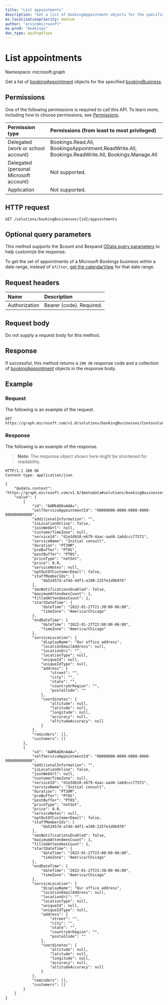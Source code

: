 ```yaml
---
title: "List appointments"
description: "Get a list of bookingAppointment objects for the specified bookingbusiness."
ms.localizationpriority: medium
author: "arvindmicrosoft"
ms.prod: "bookings"
doc_type: apiPageType
---
```


# List appointments

Namespace: microsoft.graph

Get a list of [bookingAppointment](../resources/bookingappointment.md) objects for the specified [bookingBusiness](../resources/bookingbusiness.md).
## Permissions
One of the following permissions is required to call this API. To learn more, including how to choose permissions, see [Permissions](/graph/permissions-reference).

|Permission type      | Permissions (from least to most privileged)              |
|:--------------------|:---------------------------------------------------------|
|Delegated (work or school account) |  Bookings.Read.All, BookingsAppointment.ReadWrite.All, Bookings.ReadWrite.All, Bookings.Manage.All   |
|Delegated (personal Microsoft account) | Not supported.   |
|Application | Not supported.  |

## HTTP request
<!-- { "blockType": "ignored" } -->
```http
GET /solutions/bookingBusinesses/{id}/appointments
```
## Optional query parameters
This method supports the $count and $expand [OData query parameters](/graph/query-parameters) to help customize the response.

To get the set of appointments of a Microsoft Bookings business within a date range, instead of `$filter`, [get the calendarView](bookingbusiness-list-calendarview.md) for that date range.

## Request headers
| Name      |Description|
|:----------|:----------|
| Authorization  | Bearer {code}. Required.|

## Request body
Do not supply a request body for this method.
## Response
If successful, this method returns a `200 OK` response code and a collection of [bookingAppointment](../resources/bookingappointment.md) objects in the response body.
## Example
### Request
The following is an example of the request.

<!-- {
  "blockType": "request"
}-->
```http
GET https://graph.microsoft.com/v1.0/solutions/bookingBusinesses/Contosolunchdelivery@contoso.onmicrosoft.com/appointments
```

### Response
The following is an example of the response. 

>**Note:** The response object shown here might be shortened for readability.
<!-- {
  "blockType": "response",
  "truncated": true,
  "@odata.type": "microsoft.graph.bookingAppointment",
  "isCollection": true
} -->
```http
HTTP/1.1 200 OK
Content-type: application/json

{
    "@odata.context": "https://graph.microsoft.com/v1.0/$metadata#solutions/bookingBusinesses('Contosolunchdelivery%40contoso.onmicrosoft.com')/appointments",
    "value": [
        {
            "id": "AAMkADKoAAA=",
            "selfServiceAppointmentId": "00000000-0000-0000-0000-000000000000",
            "additionalInformation": "",
            "isLocationOnline": false,
            "joinWebUrl": null,
            "customerTimeZone": null,
            "serviceId": "d1e3db10-e679-4aac-aad4-1a6dccc77371",
            "serviceName": "Initial consult",
            "duration": "PT30M",
            "preBuffer": "PT0S",
            "postBuffer": "PT0S",
            "priceType": "notSet",
            "price": 0.0,
            "serviceNotes": null,
            "optOutOfCustomerEmail": false,
            "staffMemberIds": [
                "da52457d-a74d-4df1-a190-225fe1d9b976"
            ],
            "smsNotificationsEnabled": false,
            "maximumAttendeesCount": 1,
            "filledAttendeesCount": 1,
            "startDateTime": {
                "dateTime": "2022-01-27T21:30:00-06:00",
                "timeZone": "America/Chicago"
            },
            "endDateTime": {
                "dateTime": "2022-01-27T22:00:00-06:00",
                "timeZone": "America/Chicago"
            },
            "serviceLocation": {
                "displayName": "Our office address",
                "locationEmailAddress": null,
                "locationUri": "",
                "locationType": null,
                "uniqueId": null,
                "uniqueIdType": null,
                "address": {
                    "street": "",
                    "city": "",
                    "state": "",
                    "countryOrRegion": "",
                    "postalCode": ""
                },
                "coordinates": {
                    "altitude": null,
                    "latitude": null,
                    "longitude": null,
                    "accuracy": null,
                    "altitudeAccuracy": null
                }
            },
            "reminders": [],
            "customers": []
        },
        {
            "id": "AAMkADKnAAA=",
            "selfServiceAppointmentId": "00000000-0000-0000-0000-000000000000",
            "additionalInformation": "",
            "isLocationOnline": false,
            "joinWebUrl": null,
            "customerTimeZone": null,
            "serviceId": "d1e3db10-e679-4aac-aad4-1a6dccc77371",
            "serviceName": "Initial consult",
            "duration": "PT30M",
            "preBuffer": "PT0S",
            "postBuffer": "PT0S",
            "priceType": "notSet",
            "price": 0.0,
            "serviceNotes": null,
            "optOutOfCustomerEmail": false,
            "staffMemberIds": [
                "da52457d-a74d-4df1-a190-225fe1d9b976"
            ],
            "smsNotificationsEnabled": false,
            "maximumAttendeesCount": 1,
            "filledAttendeesCount": 1,
            "startDateTime": {
                "dateTime": "2022-01-27T23:00:00-06:00",
                "timeZone": "America/Chicago"
            },
            "endDateTime": {
                "dateTime": "2022-01-27T23:30:00-06:00",
                "timeZone": "America/Chicago"
            },
            "serviceLocation": {
                "displayName": "Our office address",
                "locationEmailAddress": null,
                "locationUri": "",
                "locationType": null,
                "uniqueId": null,
                "uniqueIdType": null,
                "address": {
                    "street": "",
                    "city": "",
                    "state": "",
                    "countryOrRegion": "",
                    "postalCode": ""
                },
                "coordinates": {
                    "altitude": null,
                    "latitude": null,
                    "longitude": null,
                    "accuracy": null,
                    "altitudeAccuracy": null
                }
            },
            "reminders": [],
            "customers": []
        }
    ]
}
```

<!-- uuid: 8fcb5dbc-d5aa-4681-8e31-b001d5168d79
2015-10-25 14:57:30 UTC -->
<!--
{
  "type": "#page.annotation",
  "description": "List appointments",
  "keywords": "",
  "section": "documentation",
  "tocPath": "",
  "suppressions": [
  ]
}
-->
